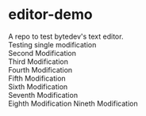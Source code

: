 # editor-demo
A repo to test bytedev's text editor.  
Testing single modification  
Second Modification  
Third Modification  
Fourth Modification  
Fifth Modification  
Sixth Modification  
Seventh Modification  
Eighth Modification
Nineth Modification